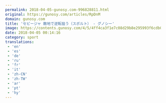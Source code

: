 ```yaml
---
permalink: 2018-04-05-gunosy.com-996828811.html
original: https://gunosy.com/articles/RpDnM
domain: gunosy.com
title: 'セビージャ 敵地で逆転狙う（スポルト） - グノシー'
image: https://contents.gunosy.com/4/5/4ff4ca3f1e7c08d29b8e295993f6cdb0_content.jpg
date: 2018-04-05 00:14:16
category: sport
translations: 
 - 'en'
 - 'es'
 - 'de'
 - 'ru'
 - 'fr'
 - 'it'
 - 'zh-CN'
 - 'zh-TW'
 - 'ar'
 - 'pt'
 - 'hy'
---
```


